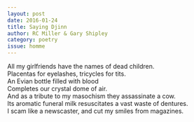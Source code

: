 ```yaml
---
layout: post 
date: 2016-01-24
title: Saying Djinn
author: RC Miller & Gary Shipley
category: poetry
issue: homme
---
```

All my girlfriends have the names of dead children.  
Placentas for eyelashes, tricycles for tits.  
An Evian bottle filled with blood  
Completes our crystal dome of air.  
And as a tribute to my masochism they assassinate a cow.  
Its aromatic funeral milk resuscitates a vast waste of dentures.  
I scam like a newscaster, and cut my smiles from magazines.  